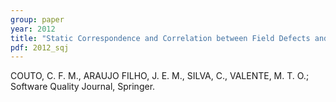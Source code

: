 ```yaml
---
group: paper
year: 2012
title: "Static Correspondence and Correlation between Field Defects and Warnings Reported by a Bug Finding Tool"
pdf: 2012_sqj
---
```


COUTO, C. F. M., ARAUJO FILHO, J. E. M., SILVA, C., VALENTE, M. T. O.; Software Quality Journal, Springer.
